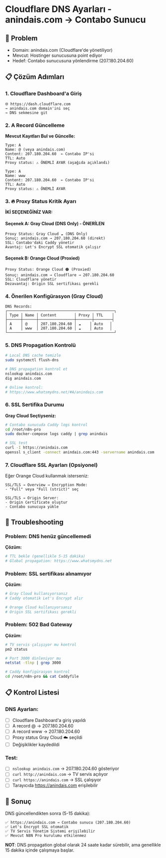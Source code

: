# Cloudflare DNS Ayarları - anindais.com → Contabo Sunucu

## 🎯 Problem
- Domain: anindais.com (Cloudflare'de yönetiliyor)
- Mevcut: Hostinger sunucusuna point ediyor  
- Hedef: Contabo sunucusuna yönlendirme (207.180.204.60)

## 📋 Çözüm Adımları

### 1. Cloudflare Dashboard'a Giriş
```
🌐 https://dash.cloudflare.com
→ anindais.com domain'ini seç
→ DNS sekmesine git
```

### 2. A Record Güncelleme
**Mevcut Kayıtları Bul ve Güncelle:**

```
Type: A
Name: @ (veya anindais.com)
Content: 207.180.204.60  ← Contabo IP'si
TTL: Auto
Proxy status: ⚠️ ÖNEMLİ AYAR (aşağıda açıklandı)
```

```
Type: A  
Name: www
Content: 207.180.204.60  ← Contabo IP'si
TTL: Auto
Proxy status: ⚠️ ÖNEMLİ AYAR
```

### 3. 🔥 Proxy Status Kritik Ayarı

**İKİ SEÇENEĞİNİZ VAR:**

#### Seçenek A: Gray Cloud (DNS Only) - ÖNERİLEN
```
Proxy Status: Gray Cloud ☁️ (DNS Only)
Sonuç: anindais.com → 207.180.204.60 (direkt)
SSL: Contabo'daki Caddy yönetir
Avantaj: Let's Encrypt SSL otomatik çalışır
```

#### Seçenek B: Orange Cloud (Proxied) 
```
Proxy Status: Orange Cloud 🟠 (Proxied)
Sonuç: anindais.com → Cloudflare → 207.180.204.60
SSL: Cloudflare yönetir
Dezavantaj: Origin SSL sertifikası gerekli
```

### 4. Önerilen Konfigürasyon (Gray Cloud)

```
DNS Records:
┌────────────────────────────────────────────────┐
│ Type │ Name │ Content        │ Proxy │ TTL    │
├──────┼──────┼────────────────┼───────┼────────┤
│ A    │ @    │ 207.180.204.60 │ ☁️    │ Auto   │
│ A    │ www  │ 207.180.204.60 │ ☁️    │ Auto   │
└────────────────────────────────────────────────┘
```

### 5. DNS Propagation Kontrolü

```bash
# Local DNS cache temizle
sudo systemctl flush-dns

# DNS propagation kontrol et
nslookup anindais.com
dig anindais.com

# Online kontrol:
# https://www.whatsmydns.net/#A/anindais.com
```

### 6. SSL Sertifika Durumu

**Gray Cloud Seçtiyseniz:**
```bash
# Contabo sunucuda Caddy logs kontrol
cd /root/n8n-pro
sudo docker-compose logs caddy | grep anindais

# SSL test
curl -I https://anindais.com
openssl s_client -connect anindais.com:443 -servername anindais.com
```

### 7. Cloudflare SSL Ayarları (Opsiyonel)

Eğer Orange Cloud kullanmak isterseniz:

```
SSL/TLS → Overview → Encryption Mode: 
- "Full" veya "Full (strict)" seç

SSL/TLS → Origin Server:
- Origin Certificate oluştur
- Contabo sunucuya yükle
```

## 🔧 Troubleshooting

### Problem: DNS henüz güncellemedi
**Çözüm:**
```bash
# TTL bekle (genellikle 5-15 dakika)
# Global propagation: https://www.whatsmydns.net
```

### Problem: SSL sertifikası alınamıyor  
**Çözüm:**
```bash
# Gray Cloud kullanıyorsanız
# Caddy otomatik Let's Encrypt alır

# Orange Cloud kullanıyorsanız
# Origin SSL sertifikası gerekli
```

### Problem: 502 Bad Gateway
**Çözüm:**
```bash
# TV servis çalışıyor mu kontrol
pm2 status

# Port 3000 dinleniyor mu
netstat -tlnp | grep 3000

# Caddy konfigürasyon kontrol
cd /root/n8n-pro && cat Caddyfile
```

## 📋 Kontrol Listesi

### DNS Ayarları:
- [ ] Cloudflare Dashboard'a giriş yapıldı
- [ ] A record @ → 207.180.204.60 
- [ ] A record www → 207.180.204.60
- [ ] Proxy status Gray Cloud ☁️ seçildi
- [ ] Değişiklikler kaydedildi

### Test:
- [ ] `nslookup anindais.com` → 207.180.204.60 gösteriyor
- [ ] `curl http://anindais.com` → TV servis açılıyor  
- [ ] `curl https://anindais.com` → SSL çalışıyor
- [ ] Tarayıcıda https://anindais.com erişilebilir

## 🚀 Sonuç

DNS güncellendikten sonra (5-15 dakika):
```
✅ https://anindais.com → Contabo sunucu (207.180.204.60)
✅ Let's Encrypt SSL otomatik
✅ TV Servis Yönetim Sistemi erişilebilir
✅ Mevcut N8N Pro kurulumu etkilenmez
```

**NOT**: DNS propagation global olarak 24 saate kadar sürebilir, ama genellikle 15 dakika içinde çalışmaya başlar.